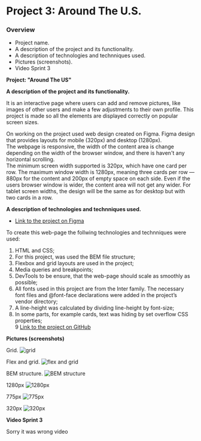 # Project 3: Around The U.S.

### Overview

- Project name.
- A description of the project and its functionality.
- A description of technologies and technniques used.
- Pictures (screenshots).
- Video Sprint 3

**Project: "Around The US"**

**A description of the project and its functionality.**

It is an interactive page where users can add and remove pictures, like images of other users and make a few adjustments to their own profile.
This project is made so all the elements are displayed correctly on popular screen sizes.

On working on the project used web design created on Figma. Figma design that provides layouts for mobile (320px) and desktop (1280px).  
The webpage is responsive, the width of the content area is change depending on the width of the browser window, and there is haven't any horizontal scrolling.  
The minimum screen width supported is 320px, which have one card per row. The maximum window width is 1280px, meaning three cards per row — 880px for the content and 200px of empty space on each side. Even if the users browser window is wider, the content area will not get any wider. For tablet screen widths, the design will be the same as for desktop but with two cards in a row.

**A description of technologies and technniques used.**

- [Link to the project on Figma](https://www.figma.com/file/ii4xxsJ0ghevUOcssTlHZv/Sprint-3%3A-Around-the-US?node-id=0%3A1)

To create this web-page the follwing technologies and technniques were used:

1. HTML and CSS;
2. For this project, was used the BEM file structure;
3. Flexbox and grid layouts are used in the project;
4. Media queries and breakpoints;
5. DevTools to be ensure, that the web-page should scale as smoothly as possible;
6. All fonts used in this project are from the Inter family. The necessary font files and @font-face declarations were added in the project’s vendor directory;
7. A line-height was calculated by dividing line-height by font-size;
8. In some parts, for example cards, text was hiding by set overflow CSS properties;  
   9 [Link to the project on GitHub](https://github.com/Goldshtern/se_project_aroundtheus.git)

**Pictures (screenshots)**

Grid.
![grid](./images/demo/BEM%20file%20stucture.png)

Flex and grid.
![flex and grid](./images/demo/flex%20and%20grid.png)

BEM structure.
![BEM structure](./images/demo/BEM%20file%20stucture.png)

1280px
![1280px](./images/demo/1280px.png)

775px
![775px](./images/demo/775px.png)

320px
![320px](./images/demo/320px.png)

**Video Sprint 3**

Sorry it was wrong video
